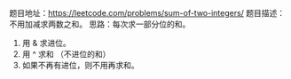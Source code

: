 题目地址：https://leetcode.com/problems/sum-of-two-integers/
题目描述：不用加减求两数之和。
思路：每次求一部分位的和。
1. 用 & 求进位。
2. 用 ^ 求和 （不进位的和）
3. 如果不再有进位，则不用再求和。
